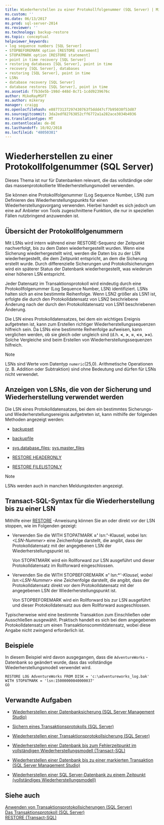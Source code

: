 ```yaml
---
title: Wiederherstellen zu einer Protokollfolgenummer (SQL Server) | Microsoft-Dokumentation
ms.custom: ''
ms.date: 06/13/2017
ms.prod: sql-server-2014
ms.reviewer: ''
ms.technology: backup-restore
ms.topic: conceptual
helpviewer_keywords:
- log sequence numbers [SQL Server]
- STOPBEFOREMARK option [RESTORE statement]
- STOPATMARK option [RESTORE statement]
- point in time recovery [SQL Server]
- restoring databases [SQL Server], point in time
- recovery [SQL Server], databases
- restoring [SQL Server], point in time
- LSNs
- database recovery [SQL Server]
- database restores [SQL Server], point in time
ms.assetid: f7b3de5b-198d-448d-8c71-1cdd9239676c
author: MikeRayMSFT
ms.author: mikeray
manager: craigg
ms.openlocfilehash: e88773137297430763f5ddd47cf7b95030f53d87
ms.sourcegitcommit: 3da2edf82763852cff6772a1a282ace3034b4936
ms.translationtype: MT
ms.contentlocale: de-DE
ms.lasthandoff: 10/02/2018
ms.locfileid: "48050381"
---
```

# <a name="recover-to-a-log-sequence-number-sql-server"></a>Wiederherstellen zu einer Protokollfolgenummer (SQL Server)
  Dieses Thema ist nur für Datenbanken relevant, die das vollständige oder das massenprotokollierte Wiederherstellungsmodell verwenden.  
  
 Sie können eine Protokollfolgenummer (Log Sequence Number, LSN) zum Definieren des Wiederherstellungspunkts für einen Wiederherstellungsvorgang verwenden. Hierbei handelt es sich jedoch um eine auf Anbieter von Tools zugeschnittene Funktion, die nur in speziellen Fällen nutzbringend anzuwenden ist.  
  
##  <a name="LSNs"></a> Übersicht der Protokollfolgenummern  
 Mit LSNs wird intern während einer RESTORE-Sequenz der Zeitpunkt nachverfolgt, bis zu dem Daten wiederhergestellt wurden. Wenn eine Sicherung wiederhergestellt wird, werden die Daten bis zu der LSN wiederhergestellt, die dem Zeitpunkt entspricht, an dem die Sicherung erstellt wurde. Durch differenzielle Sicherungen und Protokollsicherungen wird ein späterer Status der Datenbank wiederhergestellt, was wiederum einer höheren LSN entspricht.  
  
 Jeder Datensatz im Transaktionsprotokoll wird eindeutig durch eine Protokollfolgenummer (Log Sequence Number, LSN) identifiziert. LSNs halten sich an eine bestimmte Reihenfolge. Wenn LSN2 größer als LSN1 ist, erfolgte die durch den Protokolldatensatz von LSN2 beschriebene Änderung nach der durch den Protokolldatensatz von LSN1 beschriebenen Änderung.  
  
 Die LSN eines Protokolldatensatzes, bei dem ein wichtiges Ereignis aufgetreten ist, kann zum Erstellen richtiger Wiederherstellungssequenzen hilfreich sein. Da LSNs eine bestimmte Reihenfolge aufweisen, kann verglichen werden, ob sie gleich oder ungleich sind (d.h. **\<**, **>**, **=**, **\<=**, **>=**). Solche Vergleiche sind beim Erstellen von Wiederherstellungssequenzen hilfreich.  
  
> [!NOTE]  
>  LSNs sind Werte vom Datentyp `numeric`(25,0). Arithmetische Operationen (z. B. Addition oder Subtraktion) sind ohne Bedeutung und dürfen für LSNs nicht verwendet.  
  

  
## <a name="viewing-lsns-used-by-backup-and-restore"></a>Anzeigen von LSNs, die von der Sicherung und Wiederherstellung verwendet werden  
 Die LSN eines Protokolldatensatzes, bei dem ein bestimmtes Sicherungs- und Wiederherstellungsereignis aufgetreten ist, kann mithilfe der folgenden Methoden angezeigt werden:  
  
-   [backupset](/sql/relational-databases/system-tables/backupset-transact-sql)  
  
-   [backupfile](/sql/relational-databases/system-tables/backupfile-transact-sql)  
  
-   [sys.database_files](/sql/relational-databases/system-catalog-views/sys-database-files-transact-sql); [sys.master_files](/sql/relational-databases/system-catalog-views/sys-master-files-transact-sql)  
  
-   [RESTORE HEADERONLY](/sql/t-sql/statements/restore-statements-headeronly-transact-sql)  
  
-   [RESTORE FILELISTONLY](/sql/t-sql/statements/restore-statements-filelistonly-transact-sql)  
  
> [!NOTE]  
>  LSNs werden auch in manchen Meldungstexten angezeigt.  
  
## <a name="transact-sql-syntax-for-restoring-to-an-lsn"></a>Transact-SQL-Syntax für die Wiederherstellung bis zu einer LSN  
 Mithilfe einer [RESTORE](/sql/t-sql/statements/restore-statements-transact-sql) -Anweisung können Sie an oder direkt vor der LSN stoppen, wie im Folgenden gezeigt:  
  
-   Verwenden Sie die WITH STOPATMARK **='** lsn:*<LSN-Nummer>***'**-Klausel, wobei lsn:*\<LSN-Nummer>* eine Zeichenfolge darstellt, die angibt, dass der Protokolldatensatz mit der angegebenen LSN der Wiederherstellungspunkt ist.  
  
     Von STOPATMARK wird ein Rollforward zur LSN ausgeführt und dieser Protokolldatensatz im Rollforward eingeschlossen.  
  
-   Verwenden Sie die WITH STOPBEFOREMARK **='** lsn:*<LSN-Nummer>****'-Klausel, wobei lsn:*\<LSN-Nummer>* eine Zeichenfolge darstellt, die angibt, dass der Protokolldatensatz direkt vor dem Protokolldatensatz mit der angegebenen LSN der Wiederherstellungspunkt ist.  
  
     Von STOPBEFOREMARK wird ein Rollforward bis zur LSN ausgeführt und dieser Protokolldatensatz aus dem Rollforward ausgeschlossen.  
  
 Typischerweise wird eine bestimmte Transaktion zum Einschließen oder Ausschließen ausgewählt. Praktisch handelt es sich bei dem angegebenen Protokolldatensatz um einen Transaktionscommitdatensatz, wobei diese Angabe nicht zwingend erforderlich ist.  
  
## <a name="examples"></a>Beispiele  
 In diesem Beispiel wird davon ausgegangen, dass die `AdventureWorks` -Datenbank so geändert wurde, dass das vollständige Wiederherstellungsmodell verwendet wird.  
  
```  
RESTORE LOG AdventureWorks FROM DISK = 'c:\adventureworks_log.bak'   
WITH STOPATMARK = 'lsn:15000000040000037'  
GO  
```  
  
##  <a name="RelatedTasks"></a> Verwandte Aufgaben  
  
-   [Wiederherstellen einer Datenbanksicherung &#40;SQL Server Management Studio&#41;](restore-a-database-backup-using-ssms.md)  
  
-   [Sichern eines Transaktionsprotokolls &#40;SQL Server&#41;](back-up-a-transaction-log-sql-server.md)  
  
-   [Wiederherstellen einer Transaktionsprotokollsicherung &#40;SQL Server&#41;](restore-a-transaction-log-backup-sql-server.md)  
  
-   [Wiederherstellen einer Datenbank bis zum Fehlerzeitpunkt im vollständigen Wiederherstellungsmodell &#40;Transact-SQL&#41;](restore-database-to-point-of-failure-full-recovery.md)  
  
-   [Wiederherstellen einer Datenbank bis zu einer markierten Transaktion &#40;SQL Server Management Studio&#41;](restore-a-database-to-a-marked-transaction-sql-server-management-studio.md)  
  
-   [Wiederherstellen einer SQL Server-Datenbank zu einem Zeitpunkt &#40;vollständiges Wiederherstellungsmodell&#41;](restore-a-sql-server-database-to-a-point-in-time-full-recovery-model.md)  
  
## <a name="see-also"></a>Siehe auch  
 [Anwenden von Transaktionsprotokollsicherungen &#40;SQL Server&#41;](transaction-log-backups-sql-server.md)   
 [Das Transaktionsprotokoll &#40;SQL Server&#41;](../logs/the-transaction-log-sql-server.md)   
 [RESTORE &#40;Transact-SQL&#41;](/sql/t-sql/statements/restore-statements-transact-sql)  
  
  
